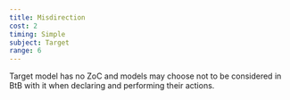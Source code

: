 ```yaml
---
title: Misdirection
cost: 2
timing: Simple
subject: Target
range: 6
---
```

Target model has no ZoC and models may choose not to be considered in BtB with it when declaring and performing their actions.
